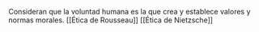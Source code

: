 Consideran que la voluntad humana es la que crea y establece valores y normas morales. [[Ética de Rousseau]] [[Ética de Nietzsche]]
